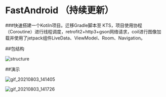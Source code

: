  # FastAndroid （持续更新）

 ###快速搭建一个Kotiln项目。迁移Gradle脚本至 KTS，项目使用协程（Coroutine）进行线程调度，retrofit2+http3+gson网络请求，coil进行图像加载并使用了jetpack组件LiveData、ViewModel、Room、Navigation。


 ##包结构
 
![structure](https://github.com/tianhe-github/FastAndroid/blob/master/image/package_structure.png)


 ##演示
 
![gif_20210803_141405](https://github.com/tianhe-github/FastAndroid/blob/master/image/gif_20210803_141405.gif)

![gif_20210803_141726](https://github.com/tianhe-github/FastAndroid/blob/master/image/gif_20210803_141726.gif)